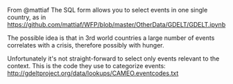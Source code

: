 From @mattiaf
The SQL form allows you to select events in one single country, as in https://github.com/mattiaf/WFP/blob/master/OtherData/GDELT/GDELT.ipynb

The possible idea is that in 3rd world countries a large number of events correlates with a crisis, therefore possibly with hunger.

Unfortunately it's not straight-forward to select only events relevant to the context. This is the code they use to categorize events: http://gdeltproject.org/data/lookups/CAMEO.eventcodes.txt

